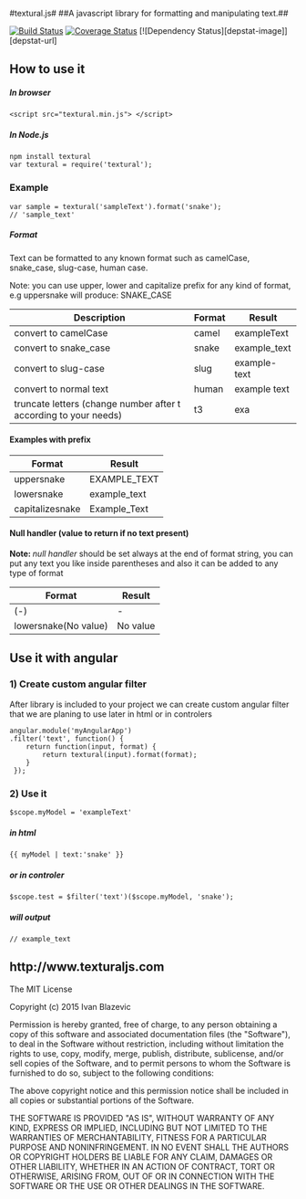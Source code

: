 #textural.js#
##A javascript library for formatting and manipulating text.##

[![Build Status](https://travis-ci.org/ivanblazevic/textural-js.svg?branch=master)](https://travis-ci.org/ivanblazevic/textural-js) [![Coverage Status](https://coveralls.io/repos/ivanblazevic/textural-js/badge.svg?branch=master&service=github)](https://coveralls.io/github/ivanblazevic/textural-js?branch=master) [![Dependency Status][depstat-image]][depstat-url]


<h2>How to use it</h2>
<h5>In browser</h5>

`<script src="textural.min.js"> </script>`
<h5>In Node.js</h5>

`npm install textural`<br/>
`var textural = require('textural');`


<h3>Example</h3>

`var sample = textural('sampleText').format('snake');`<br/>
`// 'sample_text'`


<h5>Format</h5>
Text can be formatted to any known format such as camelCase, snake_case, slug-case, human case.

Note: you can use upper, lower and capitalize prefix for any kind of format, e.g uppersnake will produce: SNAKE_CASE

<table class="table table-bordered">
    <thead>
        <tr>
            <th width="300">Description</th>
            <th>Format</th>
            <th>Result</th>
        </tr>
    </thead>
    <tbody>
        <tr>
            <td>convert to camelCase</td>
            <td>camel</td>
            <td>exampleText</td>
        </tr>
        <tr>
            <td>convert to snake_case</td>
            <td>snake</td>
            <td>example_text</td>
        </tr>
        <tr>
            <td>convert to slug-case</td>
            <td>slug</td>
            <td>example-text</td>
        </tr>
        <tr>
            <td>convert to normal text</td>
            <td>human</td>
            <td>example text</td>
        </tr>
        <tr>
            <td>truncate letters (change number after t according to your needs)</td>
            <td>t3</td>
            <td>exa</td>
        </tr>
    </tbody>
</table>

<h4>Examples with prefix</h4>

<table class="table table-bordered">
    <thead>
        <tr>
            <th>Format</th>
            <th>Result</th>
        </tr>
    </thead>
    <tbody>
        <tr>
            <td>uppersnake</td>
            <td>EXAMPLE_TEXT</td>
        </tr>
        <tr>
            <td>lowersnake</td>
            <td>example_text</td>
        </tr>
        <tr>
            <td>capitalizesnake</td>
            <td>Example_Text</td>
        </tr>
    </tbody>
</table>

<h4>Null handler (value to return if no text present)</h4>
<p><b>Note: </b><i>null handler</i> should be set always at the end of format string, you can put any text you like inside parentheses and also it can be added to any type of format
</p>
<table class="table table-bordered">
    <thead>
        <tr>
            <th>Format</th>
            <th>Result</th>
        </tr>
    </thead>
    <tbody>
        <tr>
            <td>(-)</td>
            <td>-</td>
        </tr>
        <tr>
            <td>lowersnake(No value)</td>
            <td>No value</td>
        </tr>
    </tbody>
</table>

<h2>Use it with angular</h2>

<h3>1) Create custom angular filter</h3>
<p>After library is included to your project we can create custom angular filter that we are planing to use later in html or in controlers</p>
<pre><code>angular.module('myAngularApp')
.filter('text', function() {
    return function(input, format) {
        return textural(input).format(format);
    }
 });</code></pre>

<h3>2) Use it</h3>
<pre><code>$scope.myModel = 'exampleText'</code></pre>

<h5>in html</h5>
<pre><code>{{ myModel | text:'snake' }}</code></pre>

<h5>or in controler</h5>
<pre><code>$scope.test = $filter('text')($scope.myModel, 'snake');</code></pre>

<h5>will output</h5>
<pre><code>// example_text</code></pre>


<h2>http://www.texturaljs.com</h2>






The MIT License

Copyright (c) 2015 Ivan Blazevic

Permission is hereby granted, free of charge, to any person obtaining a copy of this software and associated documentation files (the "Software"), to deal in the Software without restriction, including without limitation the rights to use, copy, modify, merge, publish, distribute, sublicense, and/or sell copies of the Software, and to permit persons to whom the Software is furnished to do so, subject to the following conditions:

The above copyright notice and this permission notice shall be included in all copies or substantial portions of the Software.

THE SOFTWARE IS PROVIDED "AS IS", WITHOUT WARRANTY OF ANY KIND, EXPRESS OR IMPLIED, INCLUDING BUT NOT LIMITED TO THE WARRANTIES OF MERCHANTABILITY, FITNESS FOR A PARTICULAR PURPOSE AND NONINFRINGEMENT. IN NO EVENT SHALL THE AUTHORS OR COPYRIGHT HOLDERS BE LIABLE FOR ANY CLAIM, DAMAGES OR OTHER LIABILITY, WHETHER IN AN ACTION OF CONTRACT, TORT OR OTHERWISE, ARISING FROM, OUT OF OR IN CONNECTION WITH THE SOFTWARE OR THE USE OR OTHER DEALINGS IN THE SOFTWARE.
